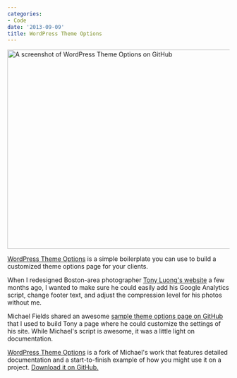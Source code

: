 ```yaml
---
categories:
- Code
date: '2013-09-09'
title: WordPress Theme Options
---
```


<img src="https://gomakethings.com/wp-content/uploads/2013/09/wp-theme-options.jpg" alt="A screenshot of WordPress Theme Options on GitHub" width="640" height="452" class="aligncenter size-full wp-image-4868" />

<a href="http://cferdinandi.github.io/wp-theme-options/">WordPress Theme Options</a> is a simple boilerplate you can use to build a customized theme options page for your clients.
<!--more-->
When I redesigned Boston-area photographer <a href="http://www.tonyluong.com/">Tony Luong's website</a> a few months ago, I wanted to make sure he could easily add his Google Analytics script, change footer text, and adjust the compression level for his photos without me.

Michael Fields shared an awesome <a href="https://gist.github.com/mfields/4678999">sample theme options page on GitHub</a> that I used to build Tony a page where he could customize the settings of his site. While Michael's script is awesome, it was a little light on documentation.

<a href="http://cferdinandi.github.io/wp-theme-options/">WordPress Theme Options</a> is a fork of Michael's work that features detailed documentation and a start-to-finish example of how you might use it on a project. <a href="http://cferdinandi.github.io/wp-theme-options/">Download it on GitHub.</a>